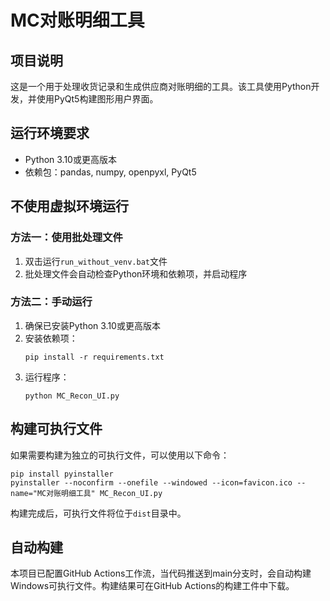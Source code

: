 # MC对账明细工具

## 项目说明

这是一个用于处理收货记录和生成供应商对账明细的工具。该工具使用Python开发，并使用PyQt5构建图形用户界面。

## 运行环境要求

- Python 3.10或更高版本
- 依赖包：pandas, numpy, openpyxl, PyQt5

## 不使用虚拟环境运行

### 方法一：使用批处理文件

1. 双击运行`run_without_venv.bat`文件
2. 批处理文件会自动检查Python环境和依赖项，并启动程序

### 方法二：手动运行

1. 确保已安装Python 3.10或更高版本
2. 安装依赖项：
   ```
   pip install -r requirements.txt
   ```
3. 运行程序：
   ```
   python MC_Recon_UI.py
   ```

## 构建可执行文件

如果需要构建为独立的可执行文件，可以使用以下命令：

```
pip install pyinstaller
pyinstaller --noconfirm --onefile --windowed --icon=favicon.ico --name="MC对账明细工具" MC_Recon_UI.py
```

构建完成后，可执行文件将位于`dist`目录中。

## 自动构建

本项目已配置GitHub Actions工作流，当代码推送到main分支时，会自动构建Windows可执行文件。构建结果可在GitHub Actions的构建工件中下载。